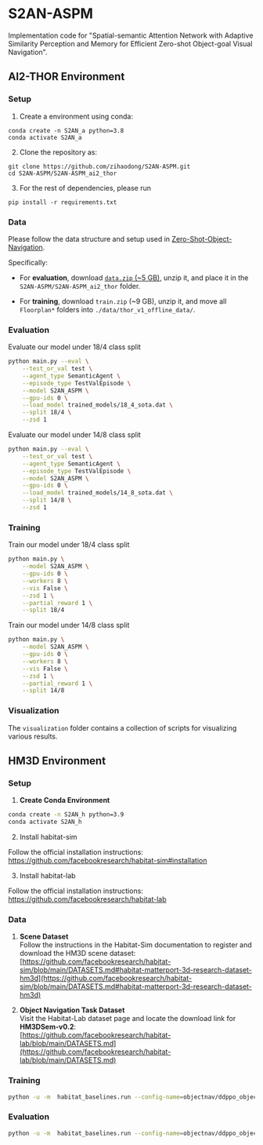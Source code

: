 # S2AN-ASPM
Implementation code for "Spatial-semantic Attention Network with Adaptive Similarity Perception and Memory for Efficient Zero-shot Object-goal Visual Navigation".

## AI2-THOR Environment

### Setup

1. Create a environment using conda:
```
conda create -n S2AN_a python=3.8
conda activate S2AN_a
```

2. Clone the repository as:
```
git clone https://github.com/zihaodong/S2AN-ASPM.git
cd S2AN-ASPM/S2AN-ASPM_ai2_thor
```

3. For the rest of dependencies, please run 
```
pip install -r requirements.txt 
```

### Data

Please follow the data structure and setup used in [Zero-Shot-Object-Navigation](https://github.com/pioneer-innovation/Zero-Shot-Object-Navigation).

Specifically:

- For **evaluation**, download [`data.zip` (~5 GB)](https://drive.google.com/drive/folders/1i6V_t6TqaTpUdUFpOJT3y3KraJjak-sa?usp=sharing), unzip it, and place it in the `S2AN-ASPM/S2AN-ASPM_ai2_thor` folder.

- For **training**, download `train.zip` (~9 GB), unzip it, and move all `Floorplan*` folders into `./data/thor_v1_offline_data/`.

### Evaluation

Evaluate our model under 18/4 class split

```bash
python main.py --eval \
    --test_or_val test \
    --agent_type SemanticAgent \
    --episode_type TestValEpisode \
    --model S2AN_ASPM \
    --gpu-ids 0 \
    --load_model trained_models/18_4_sota.dat \
    --split 18/4 \
    --zsd 1
```

Evaluate our model under 14/8 class split

```bash
python main.py --eval \
    --test_or_val test \
    --agent_type SemanticAgent \
    --episode_type TestValEpisode \
    --model S2AN_ASPM \
    --gpu-ids 0 \
    --load_model trained_models/14_8_sota.dat \
    --split 14/8 \
    --zsd 1
```

### Training

Train our model under 18/4 class split

```bash
python main.py \
    --model S2AN_ASPM \
    --gpu-ids 0 \
    --workers 8 \
    --vis False \
    --zsd 1 \
    --partial_reward 1 \
    --split 18/4
```

Train our model under 14/8 class split

```bash
python main.py \
    --model S2AN_ASPM \
    --gpu-ids 0 \
    --workers 8 \
    --vis False \
    --zsd 1 \
    --partial_reward 1 \
    --split 14/8
```
### Visualization

The `visualization` folder contains a collection of scripts for visualizing various results.  



## HM3D Environment

### Setup

1. **Create Conda Environment**

```bash
conda create -n S2AN_h python=3.9
conda activate S2AN_h
```
2. Install habitat-sim

Follow the official installation instructions:
https://github.com/facebookresearch/habitat-sim#installation

3. Install habitat-lab

Follow the official installation instructions:
https://github.com/facebookresearch/habitat-lab

### Data

1. **Scene Dataset**  
Follow the instructions in the Habitat-Sim documentation to register and download the HM3D scene dataset:  
[https://github.com/facebookresearch/habitat-sim/blob/main/DATASETS.md#habitat-matterport-3d-research-dataset-hm3d](https://github.com/facebookresearch/habitat-sim/blob/main/DATASETS.md#habitat-matterport-3d-research-dataset-hm3d)

2. **Object Navigation Task Dataset**  
Visit the Habitat-Lab dataset page and locate the download link for **HM3DSem-v0.2**:  
[https://github.com/facebookresearch/habitat-lab/blob/main/DATASETS.md](https://github.com/facebookresearch/habitat-lab/blob/main/DATASETS.md)

### Training

```bash
python -u -m  habitat_baselines.run --config-name=objectnav/ddppo_objectnav.yaml
```

### Evaluation

```bash
python -u -m  habitat_baselines.run --config-name=objectnav/ddppo_objectnav.yaml habitat_baselines.evaluate=True 
```

